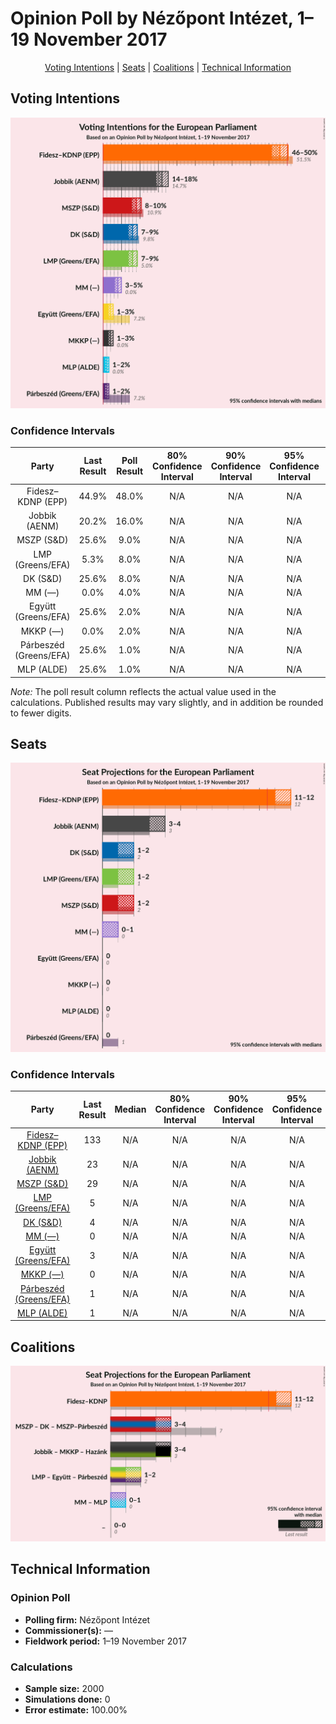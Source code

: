 # Opinion Poll by Nézőpont Intézet, 1–19 November 2017

<p align="center"><a href="#voting-intentions">Voting Intentions</a> | <a href="#seats">Seats</a> | <a href="#coalitions">Coalitions</a> | <a href="#technical-information">Technical Information</a></p>

## Voting Intentions

![Graph with voting intentions not yet produced](2017-11-19-NézőpontIntézet.png "Voting Intentions")

### Confidence Intervals

| Party | Last Result | Poll Result | 80% Confidence Interval | 90% Confidence Interval | 95% Confidence Interval | 99% Confidence Interval |
|:-----:|:-----------:|:-----------:|:-----------------------:|:-----------------------:|:-----------------------:|:-----------------------:|
| Fidesz–KDNP (EPP) | 44.9% | 48.0% | N/A |N/A |N/A |N/A |
| Jobbik (AENM) | 20.2% | 16.0% | N/A |N/A |N/A |N/A |
| MSZP (S&D) | 25.6% | 9.0% | N/A |N/A |N/A |N/A |
| LMP (Greens/EFA) | 5.3% | 8.0% | N/A |N/A |N/A |N/A |
| DK (S&D) | 25.6% | 8.0% | N/A |N/A |N/A |N/A |
| MM (—) | 0.0% | 4.0% | N/A |N/A |N/A |N/A |
| Együtt (Greens/EFA) | 25.6% | 2.0% | N/A |N/A |N/A |N/A |
| MKKP (—) | 0.0% | 2.0% | N/A |N/A |N/A |N/A |
| Párbeszéd (Greens/EFA) | 25.6% | 1.0% | N/A |N/A |N/A |N/A |
| MLP (ALDE) | 25.6% | 1.0% | N/A |N/A |N/A |N/A |

*Note:* The poll result column reflects the actual value used in the calculations. Published results may vary slightly, and in addition be rounded to fewer digits.

## Seats

![Graph with seats not yet produced](2017-11-19-NézőpontIntézet-seats.png "Seats")

### Confidence Intervals

| Party | Last Result | Median | 80% Confidence Interval | 90% Confidence Interval | 95% Confidence Interval | 99% Confidence Interval |
|:-----:|:-----------:|:------:|:-----------------------:|:-----------------------:|:-----------------------:|:-----------------------:|
| <a href="#fidesz–kdnp-(epp)">Fidesz–KDNP (EPP)</a> | 133 | N/A | N/A |N/A |N/A |N/A |
| <a href="#jobbik-(aenm)">Jobbik (AENM)</a> | 23 | N/A | N/A |N/A |N/A |N/A |
| <a href="#mszp-(s&d)">MSZP (S&D)</a> | 29 | N/A | N/A |N/A |N/A |N/A |
| <a href="#lmp-(greens/efa)">LMP (Greens/EFA)</a> | 5 | N/A | N/A |N/A |N/A |N/A |
| <a href="#dk-(s&d)">DK (S&D)</a> | 4 | N/A | N/A |N/A |N/A |N/A |
| <a href="#mm-(—)">MM (—)</a> | 0 | N/A | N/A |N/A |N/A |N/A |
| <a href="#együtt-(greens/efa)">Együtt (Greens/EFA)</a> | 3 | N/A | N/A |N/A |N/A |N/A |
| <a href="#mkkp-(—)">MKKP (—)</a> | 0 | N/A | N/A |N/A |N/A |N/A |
| <a href="#párbeszéd-(greens/efa)">Párbeszéd (Greens/EFA)</a> | 1 | N/A | N/A |N/A |N/A |N/A |
| <a href="#mlp-(alde)">MLP (ALDE)</a> | 1 | N/A | N/A |N/A |N/A |N/A |


## Coalitions

![Graph with coalitions seats not yet produced](2017-11-19-NézőpontIntézet-coalitions-seats.png "Coalitions Seats")


## Technical Information

### Opinion Poll

+ **Polling firm:** Nézőpont Intézet
+ **Commissioner(s):** —
+ **Fieldwork period:** 1–19 November 2017

### Calculations

+ **Sample size:** 2000
+ **Simulations done:** 0
+ **Error estimate:** 100.00%

